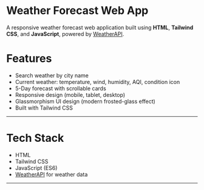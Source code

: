 # Weather Forecast Web App

A responsive weather forecast web application built using **HTML**, **Tailwind CSS**, and **JavaScript**, powered by [WeatherAPI](https://www.weatherapi.com/).

# Features

-  Search weather by city name
-  Current weather: temperature, wind, humidity, AQI, condition icon
-  5-Day forecast with scrollable cards
-  Responsive design (mobile, tablet, desktop)
-  Glassmorphism UI design (modern frosted-glass effect)
-  Built with Tailwind CSS

---

# Tech Stack

- HTML
- Tailwind CSS
- JavaScript (ES6)
- [WeatherAPI](https://www.weatherapi.com/) for weather data

---

